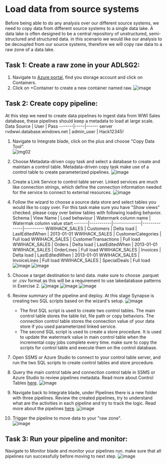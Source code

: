 # Load data from source systems
Before being able to do any analysis over our different source systems, we need to copy data from different source systems to a single data lake. A data lake is often designed to be a central repository of unstructured, semi-structured and structured data. in this scenario we would like our analysis to be decoupled from our source systems, therefore we will copy raw  data to a raw zone of a data lake. 
## Task 1: Create a raw zone in your ADLSG2:
1. Navigate to [Azure portal](<https://ms.portal.azure.com/>), find you storage account and click on Containers.
2. Click on +Container to create a new container named raw.
![image](https://user-images.githubusercontent.com/40135849/171682074-8374ff09-6449-41bb-9458-baa7629d84f9.png)

## Task 2: Create copy pipeline:
At this step we need to create data pipelines to ingest data from WWI Sales database, these pipelines should keep a metadata to load at large scale.
  Data Source | User | Pass
  -------|-----|------
  server rvdwwi.database.windows.net  |  admin_user | Hack12345!
1. Navigate to Integrate blade, click on the plus and choose "Copy Data Tool".   
![img02](https://user-images.githubusercontent.com/40135849/171682701-71ac460b-9f95-4f8d-a8b2-4f1b75e89c71.png)

3. Choose Metadata-driven copy task and select a database to create and maintain a control table. Metadata-driven copy task make use of a control table to create parameterized pipelines.                                                                                                                      ![image](https://user-images.githubusercontent.com/31285245/171844258-1ec10bc2-ea4f-400b-a0da-0a34dc6053b9.png)

4. Create a Link Service to control table server. Linked services are much like connection strings, which define the connection information needed for the service to connect to external resources.                                                                                                            ![image](https://user-images.githubusercontent.com/31285245/171844767-1c6e55e2-8348-42db-b402-2b562f3b96e2.png)

5. Follow the wizard to choose a source data store and select tables you would like to copy over. For this task make sure you have "Show views" checked. please copy over below tables with following loading behavior.     
   Schema | View Name | Load behaviour | Watermark column name | Watermak column value start
   -------|-----------|--------------|--------------|----------
   WWIHACK_SALES | Customers | Delta load | LastEditedWhen | 2013-01-01
   WWIHACK_SALES | CustomerCategories | Full load
   WWIHACK_SALES | CustomerTransactions | Full load
   WWIHACK_SALES | Orders | Delta load | LastEditedWhen | 2013-01-01
   WWIHACK_SALES | OrderLines | Full load
   WWIHACK_SALES | Invoices | Delta load | LastEditedWhen | 2013-01-01
   WWIHACK_SALES | InvoiceLines | Full load
   WWIHACK_SALES | SpecialDeals | Full load
![image](https://user-images.githubusercontent.com/31285245/171845525-b6b9bd40-35db-4578-939a-c79f4f1a000e.png)
![image](https://user-images.githubusercontent.com/31285245/171846038-d5a777f3-ff5a-4b1e-967f-d1b99711a64f.png)

6.  Choose a target destination to land data. make sure to choose .parquet or .csv format as this will be a requirement  to use lakedatabase patterns in Exercise 2.                                                                                                                                              ![image](https://user-images.githubusercontent.com/31285245/171846469-f5c8ebb7-af29-44d6-8c77-f2e2a339b63f.png)
 ![image](https://user-images.githubusercontent.com/31285245/171846563-09c9ceb4-b3d4-45d0-86e5-821f4402506b.png)
 ![image](https://user-images.githubusercontent.com/31285245/171846702-ee6fe692-a3fd-4aa7-9d7e-0030f0f8f45d.png)

7.  Review summary of the pipeline and deploy. At this stage Synapse is creating two SQL scripts based on the wizard's setup.                           ![image](https://user-images.githubusercontent.com/31285245/171846825-eb2ca53b-57d5-4f68-8f50-d38ccefea766.png)

    - The first SQL script is used to create two control tables. The main control table stores the table list, file path or copy behaviors. The connection control table stores the connection value of your data store if you used parameterized linked service.
    - The second SQL script is used to create a store procedure. It is used to update the watermark value in main control table when the incremental copy jobs complete every time. make sure to copy the scripts for control table and execute them on the control database.                               

8. Open SSMS or Azure Studio to connect to your control table server, and run the two SQL scripts to create control tables and store procedure.
9. Query the main control table and connection control table in SSMS or Azure Studio  to review pipelines metadata. Read more about Control Tables [here](<https://docs.microsoft.com/en-us/azure/data-factory/copy-data-tool-metadata-driven#control-tables>).                                            ![image](https://user-images.githubusercontent.com/31285245/171847381-689d276e-5510-4a97-a042-fb2c8c8efe53.png) 
10. Navigate back to Integrate blade, under Pipelines there is a new folder with three pipelines. Review the created pipelines, try to understand what are the activities in each pipeline and try to track the logic. Read more about the pipelines [here](<https://docs.microsoft.com/en-us/azure/data-factory/copy-data-tool-metadata-driven#pipelines>). 
![image](https://user-images.githubusercontent.com/31285245/171837367-bd3ca165-f087-452d-86e0-33e19b4f72d8.png)
11. Trigger the pipeline to move data to your "raw zone".  
![image](https://user-images.githubusercontent.com/31285245/171837761-da6ea66c-f0a1-4f09-a91a-16857692bd74.png) 
## Task 3: Run your pipeline and monitor:
  Navigate to Monitor blade and monitor your pipelines run. make sure that all pipelines run successfully before moving to next step.
![image](https://user-images.githubusercontent.com/40135849/172838399-0c066090-757a-4d1d-b866-91ece8322597.png)
